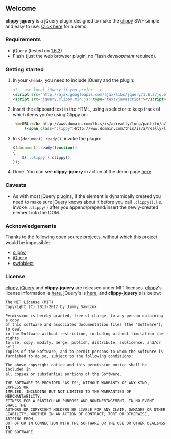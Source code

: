 ## Welcome ##

**clippy-jquery** is a jQuery plugin designed to make the [clippy][1] SWF simple and easy to use. [Click here][5] for a demo.

### Requirements ###

 * jQuery (tested on [1.6.2][2])
 * Flash (just the web browser plugin, no Flash *development* required).

### Getting started ###

1. In your `<head>`, you need to include jQuery and the plugin:
	
     ```html
	 <!-- use local jQuery if you prefer -->
	 <script src="http://ajax.googleapis.com/ajax/libs/jquery/1.6.2/jquery.min.js" type="text/javascript"></script>
	 <script src="jquery.clippy.min.js" type="text/javascript"></script>
	
2. Insert the clipboard text in the HTML, using a selector to keep track of which items you're using Clippy on:

    ```html
	 <b>URL:</b> http://www.domain.com/this/is/a/really/long/path/to/a/page.html 
		 (<span class="clippy">http://www.domain.com/this/is/a/really/long/path/to/a/page.html</span>)

3. In `$(document).ready()`, invoke the plugin:

    ```javascript
	$(document).ready(function()
	{
		$('.clippy').clippy();
	});
	
4. Done! You can see **clippy-jquery** in action at the demo page [here][5].

### Caveats ###

* As with most jQuery plugins, if the element is dynamically created you need to make sure jQuery knows about it before you call `.clippy()`, i.e. invoke `.clippy()` after you append/prepend/insert the newly-created element into the DOM.

### Acknowledgements ###

Thanks to the following open source projects, without which this project would be impossible:

 * [clippy][1]
 * [jQuery][6]
 * [swfobject][8]

### License ###

[clippy][1], [jQuery][6] and **clippy-jquery** are released under MIT licenses. [clippy][1]'s license information is [here][4], jQuery's is [here][7], and **clippy-jquery**'s is below:

	The MIT License (MIT)
	Copyright (C) 2011-2012 by Jimmy Sawczuk

	Permission is hereby granted, free of charge, to any person obtaining a copy
	of this software and associated documentation files (the "Software"), to deal
	in the Software without restriction, including without limitation the rights
	to use, copy, modify, merge, publish, distribute, sublicense, and/or sell
	copies of the Software, and to permit persons to whom the Software is
	furnished to do so, subject to the following conditions:

	The above copyright notice and this permission notice shall be included in
	all copies or substantial portions of the Software.

	THE SOFTWARE IS PROVIDED "AS IS", WITHOUT WARRANTY OF ANY KIND, EXPRESS OR
	IMPLIED, INCLUDING BUT NOT LIMITED TO THE WARRANTIES OF MERCHANTABILITY,
	FITNESS FOR A PARTICULAR PURPOSE AND NONINFRINGEMENT. IN NO EVENT SHALL THE
	AUTHORS OR COPYRIGHT HOLDERS BE LIABLE FOR ANY CLAIM, DAMAGES OR OTHER
	LIABILITY, WHETHER IN AN ACTION OF CONTRACT, TORT OR OTHERWISE, ARISING FROM,
	OUT OF OR IN CONNECTION WITH THE SOFTWARE OR THE USE OR OTHER DEALINGS IN
	THE SOFTWARE.


  [1]: https://github.com/mojombo/clippy
  [2]: http://ajax.googleapis.com/ajax/libs/jquery/1.6.2/jquery.min.js
  [3]: https://github.com/mojombo
  [4]: https://github.com/mojombo/clippy/blob/master/LICENSE
  [5]: http://files.jimmysawczuk.com/clippy-jquery/demo/
  [6]: http://jquery.com
  [7]: http://jquery.org/license
  [8]: http://github.com/swfobject/swfobject